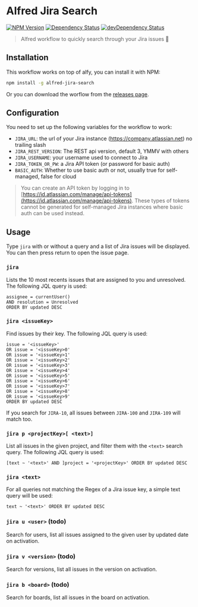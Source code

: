 # Alfred Jira Search

[![NPM Version](https://img.shields.io/npm/v/alfred-jira-search.svg?style=flat-square)](https://www.npmjs.com/package/alfred-jira-search)
[![Dependency Status](https://img.shields.io/david/titouanmathis/alfred-jira-search?style=flat-square)](https://david-dm.org/titouanmathis/alfred-jira-search)
[![devDependency Status](https://img.shields.io/david/dev/titouanmathis/alfred-jira-search?style=flat-square)](https://david-dm.org/titouanmathis/alfred-jira-search?type=dev)

> Alfred workflow to quickly search through your Jira issues 🔎

## Installation

This workflow works on top of alfy, you can install it with NPM:

```bash
npm install -g alfred-jira-search
```

Or you can download the worflow from the [releases page](https://github.com/titouanmathis/alfred-jira-search/releases).

## Configuration

You need to set up the following variables for the workflow to work:

- `JIRA_URL`: the url of your Jira instance (https://company.atlassian.net) no trailing slash
- `JIRA_REST_VERSION`: The REST api version, default 3, YMMV with others
- `JIRA_USERNAME`: your username used to connect to Jira
- `JIRA_TOKEN_OR_PW`: a Jira API token (or password for basic auth)
- `BASIC_AUTH`: Whether to use basic auth or not, usually true for self-managed, false for cloud

> You can create an API token by logging in to [https://id.atlassian.com/manage/api-tokens](https://id.atlassian.com/manage/api-tokens). These types of tokens cannot be generated for self-managed Jira instances where basic auth can be used instead.

## Usage

Type `jira` with or without a query and a list of Jira issues will be displayed. You can then press return to open the issue page.

### `jira`

Lists the 10 most recents issues that are assigned to you and unresolved. The following JQL query is used:

```
assignee = currentUser()
AND resolution = Unresolved
ORDER BY updated DESC
```

### `jira <issueKey>`

Find issues by their key. The following JQL query is used:

```
issue = '<issueKey>'
OR issue = '<issueKey>0'
OR issue = '<issueKey>1'
OR issue = '<issueKey>2'
OR issue = '<issueKey>3'
OR issue = '<issueKey>4'
OR issue = '<issueKey>5'
OR issue = '<issueKey>6'
OR issue = '<issueKey>7'
OR issue = '<issueKey>8'
OR issue = '<issueKey>9'
ORDER BY updated DESC
```

If you search for `JIRA-10`, all issues between `JIRA-100` and `JIRA-109` will match too.

### `jira p <projectKey>[ <text>]`

List all issues in the given project, and filter them with the `<text>` search query. The following JQL query is used:

```
[text ~ '<text>' AND ]project = '<projectKey>' ORDER BY updated DESC
```

### `jira <text>`

For all queries not matching the Regex of a Jira issue key, a simple text query will be used:

```
text ~ '<text>' ORDER BY updated DESC
```

### `jira u <user>` (todo)

Search for users, list all issues assigned to the given user by updated date on activation.

### `jira v <version>` (todo)

Search for versions, list all issues in the version on activation.

### `jira b <board>` (todo)

Search for boards, list all issues in the board on activation.
